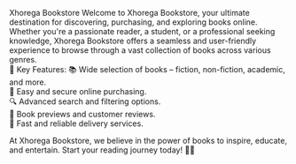 Xhorega Bookstore 
Welcome to Xhorega Bookstore, your ultimate destination for discovering, purchasing, and exploring books online.
Whether you're a passionate reader, a student, or a professional seeking knowledge,
Xhorega Bookstore offers a seamless and user-friendly experience to browse through a vast collection of books across various genres.  
🔹 Key Features: 
📚 Wide selection of books – fiction, non-fiction, academic, and more.  
🛒 Easy and secure online purchasing.  
🔍 Advanced search and filtering options.  
📖 Book previews and customer reviews.  
🚚 Fast and reliable delivery services.  

At Xhorega Bookstore, we believe in the power of books to inspire, educate, and entertain. Start your reading journey today! 📖✨  
